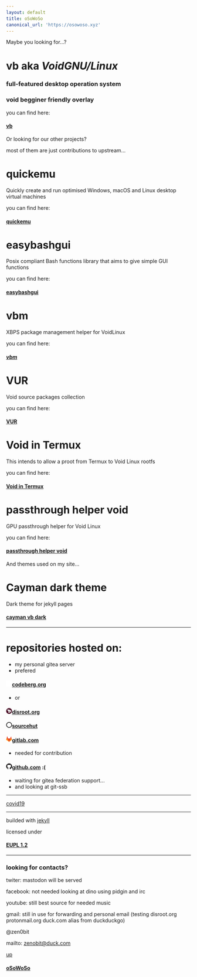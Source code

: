 ```yaml
---
layout: default
title: oSoWoSo
canonical_url: 'https://osowoso.xyz'
---
```


Maybe you looking for...?

# **vb** aka ***VoidGNU/Linux***

### full-featured desktop operation system

### void begginer friendly overlay

you can find here:

#### [vb](https://vb.osowoso.xyz)

Or looking for our other projects?

most of them are just contributions to upstream...

# quickemu
Quickly create and run optimised Windows, macOS and Linux desktop virtual machines

you can find here:

#### [quickemu](https://quickemu.osowoso.xyz)

# easybashgui
Posix compliant Bash functions library that aims to give simple GUI functions

you can find here:

#### [easybashgui](https://easybashgui.osowoso.xyz)

# vbm
XBPS package management helper for VoidLinux

you can find here:

##### [vbm](https://vbm.osowoso.xyz)

# VUR
Void source packages collection 

you can find here:

#### [VUR](https://github.com/oSoWoSo/VUR)

# Void in Termux
This intends to allow a proot from Termux to Void Linux rootfs

you can find here:

#### [Void in Termux](termux.osowoso.xyz)

# passthrough helper void
GPU passthrough helper for Void Linux

you can find here:

#### [passthrough helper void](passthrough.osowoso.xyz)

And themes used on my site...

# Cayman dark theme
Dark theme for jekyll pages

#### [cayman vb dark](https://cayman.osowoso.xyz/)

_____________________________

# repositories hosted on:
- my personal gitea server
- prefered

#### ![codeberg](./assets/img/codeberg.png)[codeberg.org](https://codeberg.org/oSoWoSo)

- or

#### ![disroot](./assets/img/disroot.png)[disroot.org](https://git.disroot.org/oSoWoSo)

#### ![sourcehut](./assets/img/sourcehut.png)[sourcehut](https://hg.sr.ht/~osowoso)

#### ![gitlab](./assets/img/gitlab.png)[gitlab.com](https://gitlab.com/osowoso)

- needed for contribution

#### ![github](./assets/img/github.png)[github.com](https://github.com/oSoWoSo) :(

- waiting for gitea federation support...
- and looking at git-ssb

_____________________________

[covid19](./covid.md)

_____________________________

builded with [jekyll](https://jekyllrb.com/)

licensed under

#### [EUPL 1.2](https://joinup.ec.europa.eu/collection/eupl/eupl-text-eupl-12)

_____________________________

### looking for contacts?

twiter: mastodon will be served

facebook: not needed looking at dino using pidgin and irc

youtube: still best source for needed music

gmail: still in use for forwarding and personal email (testing disroot.org protonmail.org duck.com alias from duckduckgo)

@zen0bit

mailto: <zenobit@duck.com>

[up](./)

#### [oSoWoSo](https://osowoso.xyz)

